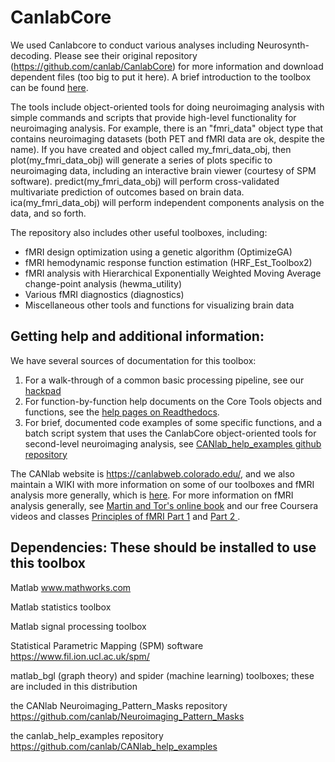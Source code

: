 CanlabCore
==========
We used Canlabcore to conduct various analyses including Neurosynth-decoding. Please see their original repository (https://github.com/canlab/CanlabCore) for more information and download dependent files (too big to put it here). 
A brief introduction to the toolbox can be found <a href = "http://canlab.github.io">here</a>. 

The tools include object-oriented tools for doing neuroimaging analysis with simple commands and scripts that provide high-level functionality for neuroimaging analysis.  For example, there is an "fmri_data" object type that contains neuroimaging datasets (both PET and fMRI data are ok, despite the name). If you have created and object called my_fmri_data_obj, then plot(my_fmri_data_obj) will generate a series of plots specific to neuroimaging data, including an interactive brain viewer (courtesy of SPM software).  predict(my_fmri_data_obj) will perform cross-validated multivariate prediction of outcomes based on brain data.  ica(my_fmri_data_obj) will perform independent components analysis on the data, and so forth.

The repository also includes other useful toolboxes, including:
- fMRI design optimization using a genetic algorithm (OptimizeGA)
- fMRI hemodynamic response function estimation (HRF_Est_Toolbox2)
- fMRI analysis with Hierarchical Exponentially Weighted Moving Average change-point analysis (hewma_utility)
- Various fMRI diagnostics (diagnostics)
- Miscellaneous other tools and functions for visualizing brain data

Getting help and additional information:
------------------------------------------------------------
We have several sources of documentation for this toolbox:

1.  For a walk-through of a common basic processing pipeline, see our <a href='https://canlabreposguide.hackpad.com/CANLab-Repository-Guide-aGTiWJr0zbt'>hackpad</a>
2.  For function-by-function help documents on the Core Tools objects and functions, see the <a href = http://canlabcore.readthedocs.org/en/latest/>help pages on Readthedocs</a>.
3.  For brief, documented code examples of some specific functions, and a batch script system that uses the CanlabCore object-oriented tools for second-level neuroimaging analysis, see <a href='https://github.com/canlab/CANlab_help_examples'>CANlab_help_examples github repository</a>

The CANlab website is https://canlabweb.colorado.edu/, and we also maintain a WIKI with more information on some of our toolboxes and fMRI analysis more generally, which is <a href = "https://canlabweb.colorado.edu/wiki/doku.php/help/fmri_tools_documentation">here</a>.  For more information on fMRI analysis generally, see <a href = "https://leanpub.com/principlesoffmri">Martin and Tor's online book</a> and our free Coursera videos and classes <a href = "https://www.coursera.org/learn/functional-mri">Principles of fMRI Part 1</a> and <a href = "https://www.coursera.org/learn/functional-mri-2">Part 2 </a>.

Dependencies: These should be installed to use this toolbox
------------------------------------------------------------
Matlab www.mathworks.com

Matlab statistics toolbox

Matlab signal processing toolbox

Statistical Parametric Mapping (SPM) software https://www.fil.ion.ucl.ac.uk/spm/

<recommended> matlab_bgl (graph theory) and spider (machine learning) toolboxes; these are included in this distribution
  
<recommended> the CANlab Neuroimaging_Pattern_Masks repository https://github.com/canlab/Neuroimaging_Pattern_Masks
  
<recommended> the canlab_help_examples repository  https://github.com/canlab/CANlab_help_examples
  
  
